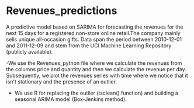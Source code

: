 # Revenues_predictions
 A predictive model based on SARIMA for forecasting the revenues for the next 15 days for a registered non-store online retail.The company mainly sells unique all-occasion gifts. Data span the period between 2010-12-01 and 2011-12-09 and stem from the UCI Machine Learning Repository (publicly available).

-We use the Revenues_python file where we calculate the revenues from the columns price and quantity and then we calculate the revenue per day. Subsequently, we plot the revenues series with time where we notice that it isn't stationary and the presence of an outlier. 
- We use R for replacing the outlier (tsclean() function) and  building a seasonal ARIMA model (Box-Jenkins method).

